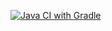 [![Java CI with Gradle](https://github.com/IlyaMahnach/HW19PatternsTestMode/actions/workflows/gradle.yml/badge.svg)](https://github.com/IlyaMahnach/HW19PatternsTestMode/actions/workflows/gradle.yml)
